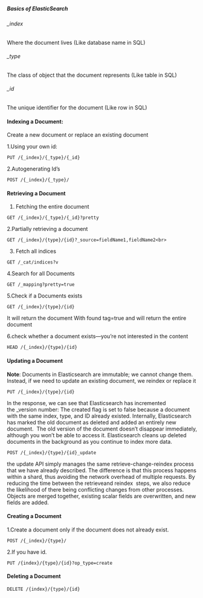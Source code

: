 ##### Basics of ElasticSearch

###### _index
Where the document lives (Like database name in SQL)

###### _type
The class of object that the document represents (Like table in SQL)

###### _id
The unique identifier for the document (Like row in SQL)


#### Indexing a Document:

Create a new document or replace an existing document<br>

1.Using your  own id: <br>
````
PUT /{_index}/{_type}/{_id}
````

2.Autogenerating Id’s <br>
````
POST /{_index}/{_type}/
````

####  Retrieving a Document

1. Fetching the entire document<br>
````
GET /{_index}/{_type}/{_id}?pretty 
````

2.Partially retrieving a document<br>
````
GET /{_index}/{type}/{id}?_source=fieldName1,fieldName2<br>
````

3. Fetch all indices<br>
````
GET /_cat/indices?v 
````

4.Search for all Documents<br>
````
GET /_mapping?pretty=true 
````

5.Check if a Documents exists
````
GET /{_index}/{type}/{id}
````
It will return the document
With found tag=true and will return the entire document<br>


6.check whether a document exists—you’re not interested in the content
````
HEAD /{_index}/{type}/{id}
````

####  Updating a Document

**Note**: Documents in Elasticsearch are immutable; we cannot change them. 
Instead, if we need to update an existing document, we reindex or replace it<br>

````
PUT /{_index}/{type}/{id}
````
In the response, we can see that Elasticsearch has incremented the _version number:
The created flag is set to false because a document with the same index, type, and ID already existed.
Internally, Elasticsearch has marked the old document as deleted and added an entirely new document. 
The old version of the document doesn’t disappear immediately, although you won’t be able to access 
it. Elasticsearch cleans up deleted documents in the background as you continue to index more data.<br>

````
POST /{_index}/{type}/{id}_update
````
the update API simply manages the same retrieve-change-reindex process that we have already 
described. The difference is that this process happens within a shard, thus avoiding the 
network overhead of multiple requests. By reducing the time between the retrieveand reindex 
steps, we also reduce the likelihood of there being conflicting changes from other processes.
Objects are merged together, existing scalar fields are overwritten, and new fields are added. <br>

####  Creating a Document

1.Create a document only if the document does not already exist.
````
POST /{_index}/{type}/
````

2.If you have id.
````
PUT /{index}/{type}/{id}?op_type=create
````

####  Deleting a Document
```
DELETE /{index}/{type}/{id}
````